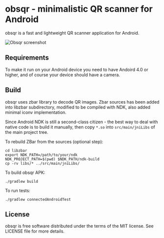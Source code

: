 obsqr - minimalistic QR scanner for Android
===========================================

obsqr is a fast and lightweight QR scanner application for Android.

![Obsqr screenshot](http://i.imgur.com/zSb1Jib.png)

Requirements
------------

To make it run on your Android device you need to have Andoird 4.0 or higher,
and of course your device should have a camera.

Build
-----

obsqr uses zbar library to decode QR images. Zbar sources has been added into
libzbar subdirectory, modified to be compiled with NDK, also added minimal
iconv implementation.

Since Android NDK is still a second-class citizen - the best way to deal with
native code is to build it manually, then copy `*.so` into `src/main/jniLibs`
of the main project tree.

To rebuild ZBar from the sources (optional step):

	cd libzbar
	export NDK_PATH=/path/to/your/ndk
	NDK_PROJECT_PATH=$(pwd) $NDK_PATH/ndk-build
	cp -rv libs/* ../src/main/jniLibs/

To build obsqr APK:

	./gradlew build

To run tests:

	./gradlew connectedAndroidTest

License
-------

obsqr is free software distributed under the terms of the MIT license.
See LICENSE file for more details.

